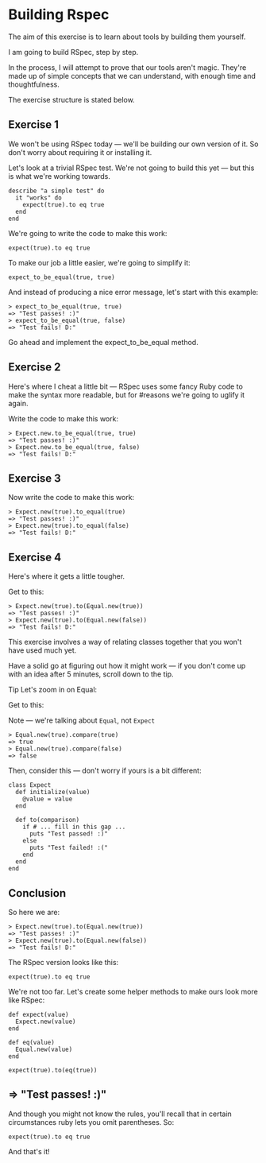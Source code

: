 # Building Rspec

The aim of this exercise is to learn about tools by building them yourself.

I am going to build RSpec, step by step.

In the process, I will attempt to prove that our tools aren't magic. They're made up of simple concepts that we can understand, with enough time and thoughtfulness. 

The exercise structure is stated below.

## Exercise 1
We won't be using RSpec today — we'll be building our own version of it. So don't worry about requiring it or installing it.

Let's look at a trivial RSpec test. We're not going to build this yet — but this is what we're working towards.

```
describe "a simple test" do
  it "works" do
    expect(true).to eq true
  end
end
```
We're going to write the code to make this work:
```
expect(true).to eq true
```

To make our job a little easier, we're going to simplify it:
```
expect_to_be_equal(true, true)
```
And instead of producing a nice error message, let's start with this example:
```
> expect_to_be_equal(true, true)
=> "Test passes! :)"
> expect_to_be_equal(true, false)
=> "Test fails! D:"
```

Go ahead and implement the expect_to_be_equal method.

## Exercise 2
Here's where I cheat a little bit — RSpec uses some fancy Ruby code to make the syntax more readable, but for #reasons we're going to uglify it again.

Write the code to make this work:
```
> Expect.new.to_be_equal(true, true)
=> "Test passes! :)"
> Expect.new.to_be_equal(true, false)
=> "Test fails! D:"
```
## Exercise 3
Now write the code to make this work:
```
> Expect.new(true).to_equal(true)
=> "Test passes! :)"
> Expect.new(true).to_equal(false)
=> "Test fails! D:"
```
## Exercise 4
Here's where it gets a little tougher.

Get to this:
```
> Expect.new(true).to(Equal.new(true))
=> "Test passes! :)"
> Expect.new(true).to(Equal.new(false))
=> "Test fails! D:"
```
This exercise involves a way of relating classes together that you won't have used much yet.

Have a solid go at figuring out how it might work — if you don't come up with an idea after 5 minutes, scroll down to the tip.

>
>>
>>>
>>>>
>>>>>
>>>>>>
>>>>>>>
>>>>>>
>>>>>
>>>>
>>>
>>
>
>>
>>>
>>>>
>>>>>
>>>>>>
>>>>>>>
>>>>>>
>>>>>
>>>>
>>>
>>
>
>>
>>>
>>>>
>>>>>
>>>>>>
>>>>>>>
>>>>>>
>>>>>
>>>>
>>>
>>
>
Tip
Let's zoom in on Equal:

Get to this:

Note — we're talking about `Equal`, not `Expect`
```
> Equal.new(true).compare(true)
=> true
> Equal.new(true).compare(false)
=> false
```
Then, consider this — don't worry if yours is a bit different:
```
class Expect
  def initialize(value)
    @value = value
  end

  def to(comparison)
    if # ... fill in this gap ...
      puts "Test passed! :)"
    else
      puts "Test failed! :("
    end
  end
end
```
## Conclusion
So here we are:
```
> Expect.new(true).to(Equal.new(true))
=> "Test passes! :)"
> Expect.new(true).to(Equal.new(false))
=> "Test fails! D:"
```
The RSpec version looks like this:
```
expect(true).to eq true
```
We're not too far. Let's create some helper methods to make ours look more like RSpec:
```
def expect(value)
  Expect.new(value)
end

def eq(value)
  Equal.new(value)
end

expect(true).to(eq(true))
```
## => "Test passes! :)"
And though you might not know the rules, you'll recall that in certain circumstances ruby lets you omit parentheses. So:
```
expect(true).to eq true
```
And that's it!
